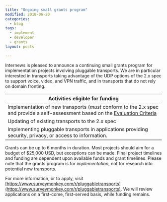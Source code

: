 ```yaml
---
title: "Ongoing small grants program"
modified: 2018-06-20
categories:
  - blog
tags:
  - implement
  - developer
  - grants
layout: posts

---
```


Internews is pleased to announce a continuing small grants program for implementation projects involving pluggable transports. We are in particular interested in transports taking advantage of the UDP options of the 2.x spec to support voice, video, and VPN traffic, and in transports that do not rely on domain fronting.

| **Activities eligible for funding** |
|-----|
|Implementation of new transports (*must* conform to the 2.x spec and provide a self-assessment based on the [Evaluation Criteria](https://trac.torproject.org/projects/tor/wiki/doc/PluggableTransports/PTEvaluationCriteria)|
|Updating of existing transports to the 2.x spec|
|Implementing pluggable transports in applications providing security, privacy, or access to information.|

Grants can be up to 6 months in duration. Most projects should aim for a budget of $25,000 USD, but exceptions can be made. Final project timelines and funding are dependent upon available funds and grant timelines. Please note that the grants program is for *implementation*, not for research into potential new transports.

For more information, or to apply, visit [https://www.surveymonkey.com/r/pluggabletransports](https://www.surveymonkey.com/r/pluggabletransports). We will review applications on a first-come, first-served basis, while funding remains.

